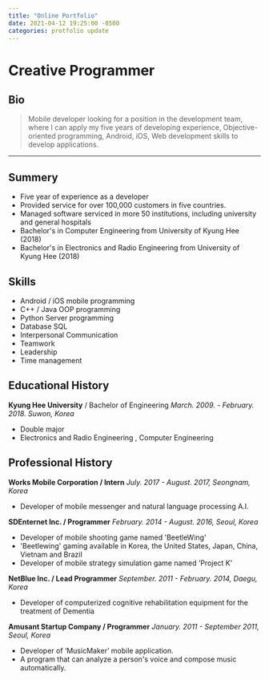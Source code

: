 ```yaml
---
title: "Online Portfolio"
date: 2021-04-12 19:25:00 -0500
categories: protfolio update
---
```


# Creative Programmer


## Bio

> Mobile developer looking for a position in the development team, where I can apply my five years of developing experience, Objective-oriented programming, Android, iOS, Web development skills to develop applications.

* * *


## Summery

- Five year of experience as a developer
- Provided service for over 100,000 customers in five countries.
- Managed software serviced in more 50 institutions, including university and general hospitals
- Bachelor's in Computer Engineering from University of Kyung Hee (2018)
- Bachelor's in Electronics and Radio Engineering from University of Kyung Hee (2018)


## Skills

- Android / iOS mobile programming
- C++ / Java OOP programming
- Python Server programming
- Database SQL
- Interpersonal Communication
- Teamwork
- Leadership
- Time management


## Educational History

  **Kyung Hee University** / Bachelor of Engineering
    *March. 2009. - February. 2018. Suwon, Korea*

+ Double major
+ Electronics and Radio Engineering , Computer Engineering


## Professional History

**Works Mobile Corporation / Intern**
  *July. 2017 - August. 2017, Seongnam, Korea*
  
  + Developer of mobile messenger and natural language processing A.I.

   
   
**SDEnternet Inc. / Programmer**
  *February. 2014 - August. 2016, Seoul, Korea*

  + Developer of mobile shooting game named 'BeetleWing'
  + 'Beetlewing' gaming available in Korea, the United States, Japan, China, Vietnam and Brazil
  + Developer of mobile strategy simulation game named ‘Project K’

**NetBlue Inc.  / Lead Programmer**
  *September. 2011 - February. 2014, Daegu, Korea*

  + Developer of computerized cognitive rehabilitation equipment for the treatment of Dementia

**Amusant Startup Company / Programmer**
  *January. 2011 - September 2011, Seoul, Korea*

  + Developer of ‘MusicMaker’ mobile application.
  + A program that can analyze a person's voice and compose music automatically.
